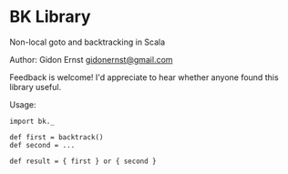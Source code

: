 BK Library
===========

Non-local goto and backtracking in Scala

Author: Gidon Ernst <gidonernst@gmail.com>

Feedback is welcome! I'd appreciate to hear whether anyone found this library useful.

Usage:

    import bk._

    def first = backtrack()
    def second = ...

    def result = { first } or { second }

